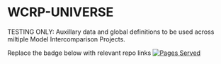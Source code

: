 # WCRP-UNIVERSE
TESTING ONLY: Auxillary data and global definitions to be used across miltiple Model Intercomparison Projects. 

Replace the badge below with relevant repo links
[![Pages Served](https://github.com/WCRP-CMIP/WCRP-UNIVERSE/actions/workflows/static.yml/badge.svg)](https://github.com/WCRP-CMIP/WCRP-UNIVERSE/actions/workflows/static.yml)
